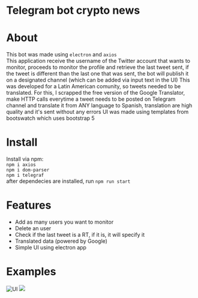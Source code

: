 # Telegram bot crypto news
# About
This bot was made using ```electron``` and ```axios```<br />
This application receive the username of the Twitter account that wants to monitor, proceeds to monitor the profile and retrieve the last tweet sent, if the tweet is different than the last one that was sent, the bot will publish it on a designated channel (which can be added via input text in the UI)
This was developed for a Latin American comunity, so tweets needed to be translated. For this, I scrapped the free version of the Google Translator, make HTTP calls everytime a tweet needs to be posted on Telegram channel and translate it from ANY language to Spanish, translation are high quality and it's sent without any errors
UI was made using templates from bootswatch which uses bootstrap 5
# Install
Install via npm:<br />
```npm i axios```<br />
```npm i dom-parser```<br />
```npm i telegraf``` <br />
after dependecies are installed, run ```npm run start```
# Features
- Add as many users you want to monitor
- Delete an user
- Check if the last tweet is a RT, if it is, it will specify it
- Translated data (powered by Google)
- Simple UI using electron app

# Examples
![UI](https://github.com/cambiosdak/NewsApp/blob/main/examples/Screenshot%202023-04-04%20000425.png)
![](https://github.com/cambiosdak/NewsApp/blob/main/examples/Screenshot%202023-04-04%20000431.png)
